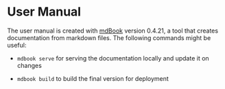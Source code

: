 # User Manual

The user manual is created with [mdBook](https://github.com/rust-lang/mdBook) version 0.4.21, a tool that creates documentation from markdown files.
The following commands might be useful:

- `mdbook serve` for serving the documentation locally and update it on changes

- `mdbook build` to build the final version for deployment
